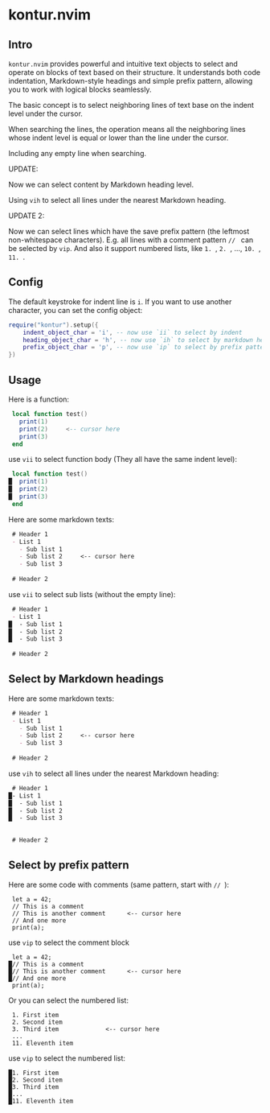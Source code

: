 # kontur.nvim

## Intro

`kontur.nvim` provides powerful and intuitive text objects to select and operate on blocks of text based on their structure. It understands both code indentation, Markdown-style headings and simple prefix pattern, allowing you to work with logical blocks seamlessly.

The basic concept is to select neighboring lines of text base on the indent level under the cursor.

When searching the lines, the operation means all the neighboring lines whose indent level is equal or lower than the line under the cursor.

Including any empty line when searching.

UPDATE:

Now we can select content by Markdown heading level.

Using `vih` to select all lines under the nearest Markdown heading.

UPDATE 2:

Now we can select lines which have the save prefix pattern (the leftmost non-whitespace characters). E.g. all lines with a comment pattern `// ` can be selected by `vip`. And also it support numbered lists, like `1. `, `2. `, ...,  `10. `, `11. `.

## Config

The default keystroke for indent line is `i`. If you want to use another character, you can set the config object:

```lua
require("kontur").setup({
    indent_object_char = 'i', -- now use `ii` to select by indent
    heading_object_char = 'h', -- now use `ih` to select by markdown heading
    prefix_object_char = 'p', -- now use `ip` to select by prefix pattern
})
```

## Usage

Here is a function:

```lua
 local function test()
   print(1)
   print(2)     <-- cursor here
   print(3)
 end
```

use `vii` to select function body (They all have the same indent level):

```lua
 local function test()
█  print(1)
█  print(2)
█  print(3)
 end
```

Here are some markdown texts:

```markdown
 # Header 1
 - List 1
   - Sub list 1
   - Sub list 2     <-- cursor here
   - Sub list 3
 
 # Header 2
```

use `vii` to select sub lists (without the empty line):

```markdown
 # Header 1
 - List 1
█  - Sub list 1
█  - Sub list 2
█  - Sub list 3
 
 # Header 2
```

## Select by Markdown headings

Here are some markdown texts: 

```Markdown
 # Header 1
 - List 1
   - Sub list 1
   - Sub list 2     <-- cursor here
   - Sub list 3
 
 # Header 2
```

use `vih` to select all lines under the nearest Markdown heading:

```Markdown
 # Header 1
█- List 1
█  - Sub list 1
█  - Sub list 2
█  - Sub list 3
 

 # Header 2
```

## Select by prefix pattern

Here are some code with comments (same pattern, start with `// `):

```
 let a = 42;
 // This is a comment
 // This is another comment      <-- cursor here
 // And one more
 print(a);
```

use `vip` to select the comment block 

```
 let a = 42;
█// This is a comment
█// This is another comment      <-- cursor here
█// And one more
 print(a);
```

Or you can select the numbered list:

```
 1. First item
 2. Second item
 3. Third item             <-- cursor here
 ...
 11. Eleventh item
```

use `vip` to select the numbered list:

```
█1. First item
█2. Second item
█3. Third item
█...
█11. Eleventh item 
```
